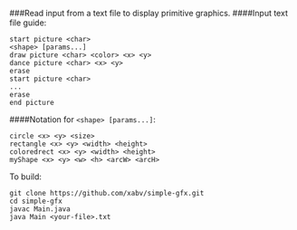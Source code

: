 ###Read input from a text file to display primitive graphics.
####Input text file guide:
```
start picture <char>
<shape> [params...]
draw picture <char> <color> <x> <y>
dance picture <char> <x> <y>
erase
start picture <char>
...
erase
end picture
```
####Notation for `<shape> [params...]`:
```
circle <x> <y> <size>
rectangle <x> <y> <width> <height>
coloredrect <x> <y> <width> <height>
myShape <x> <y> <w> <h> <arcW> <arcH>
```

To build: 
```
git clone https://github.com/xabv/simple-gfx.git
cd simple-gfx
javac Main.java
java Main <your-file>.txt
```
